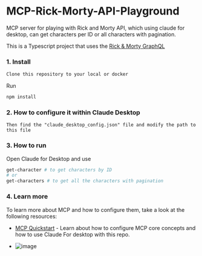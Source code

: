 # MCP-Rick-Morty-API-Playground
MCP server for playing with Rick and Morty API, which using claude for desktop, can get characters per ID or all characters with pagination.

This is a Typescript project that uses the [Rick & Morty GraphQL](https://rickandmortyapi.com)

### 1. Install
```bash
Clone this repository to your local or docker
```
Run
```bash
npm install 
```
### 2. How to configure it within Claude Desktop
```
Then find the "claude_desktop_config.json" file and modify the path to this file
```
### 3. How to run
Open Claude for Desktop and use 
```bash
get-character # to get characters by ID
# or
get-characters # to get all the characters with pagination
```

### 4. Learn more
To learn more about MCP and how to configure them, take a look at the following resources:

- [MCP Quickstart](https://modelcontextprotocol.io/quickstart/server#core-mcp-concepts) - Learn about how to configure MCP core concepts and how to use Claude For desktop with this repo.

-  ![image](https://github.com/user-attachments/assets/a093a5d8-5727-47c1-9fde-03227aad1d58)
